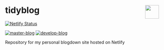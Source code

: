 # tidyblog <img src='https://i.imgur.com/YOtGSLR.png' align="right" height="45"/>

<!-- badges: start -->
[![Netlify Status](https://api.netlify.com/api/v1/badges/3176ab5d-5e4e-47dc-9d88-866133b5872c/deploy-status)](https://app.netlify.com/sites/harell/deploys)

[![master-blog](https://img.shields.io/badge/version-master-yellow.svg)](https://harell.netlify.com/)
[![develop-blog](https://img.shields.io/badge/version-develop-yellow.svg)](https://develop--harell.netlify.com/)
<!-- badges: end -->

Repository for my personal blogdown site hosted on Netlify
